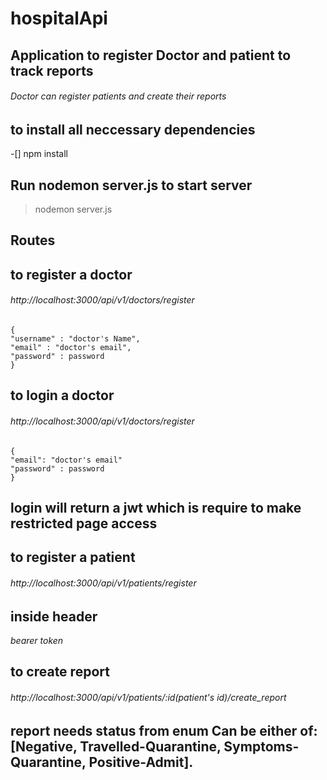 # hospitalApi

## Application to register Doctor and patient to track reports

###### Doctor can register patients and create their reports

## to install all neccessary dependencies 
-[] npm install

## Run nodemon server.js to start server
> nodemon server.js

## Routes
## to register a doctor
###### http://localhost:3000/api/v1/doctors/register

```
{
"username" : "doctor's Name",
"email" : "doctor's email",
"password" : password
}
```

## to login a doctor

###### http://localhost:3000/api/v1/doctors/register

```
{
"email": "doctor's email"
"password" : password
}
```

## login will return a jwt which is require to make restricted page access

## to register a patient
###### http://localhost:3000/api/v1/patients/register

## inside header 

*bearer token*

## to create report 
###### http://localhost:3000/api/v1/patients/:id(patient's id)/create_report
## report needs status from enum Can be either of: [Negative, Travelled-Quarantine, Symptoms-Quarantine, Positive-Admit].

